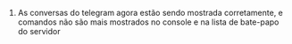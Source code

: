 1. As conversas do telegram agora estão sendo mostrada corretamente, e comandos não são mais mostrados no console e na lista de bate-papo do servidor